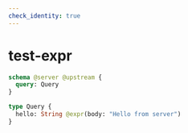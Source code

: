 ```yaml
---
check_identity: true
---
```


# test-expr

```graphql @server
schema @server @upstream {
  query: Query
}

type Query {
  hello: String @expr(body: "Hello from server")
}
```
